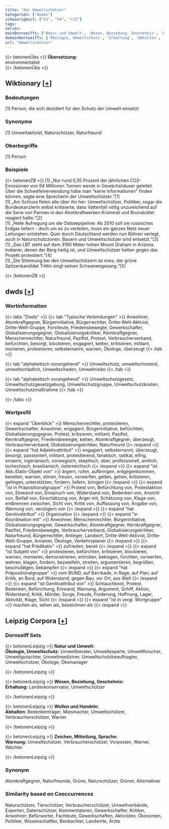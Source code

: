 ```yaml
---
title: "der Umweltschützer"
kategorien: ["Nomen"]
schwierigkeit: ["k1", "h4", "r12"]
tags:
series:
mainDornseiffs: ['Natur und Umwelt', 'Wesen, Beziehung, Geschehnis', 'Wollen und Handeln', 'Zeichen, Mitteilung, Sprache']
domainDornseiffs: ['Ökologie, Umweltschutz', 'Erhaltung', 'Abhalten', 'Warnung']
url: "Umweltschützer"
---
```


{{< betonenÜbs >}}
**Übersetzung:**  
environmentalist  
{{< /betonenÜbs >}}

## Wiktionary [[+](https://de.wiktionary.org/wiki/Umweltschützer)]

### Bedeutungen
[1] Person, die sich dezidiert für den Schutz der Umwelt einsetzt  

### Synonyme
[1] Umweltaktivist, Naturschützer, Naturfreund  

### Oberbegriffe
[1] Person  

### Beispiele
{{< betonenZB >}}
[1] „Nur rund 0,35 Prozent der jährlichen CO2-Emissionen von 94 Millionen Tonnen werde in Gewächshäuser geleitet. Über die Schwefelverwendung habe man "keine Informationen" finden können, sagte eine Sprecherin der Umweltschützer.“[1]  
[1] „Am Schluss fielen alle über ihn her: Umweltschützer, Politiker, sogar die Bundeskanzlerin selbst kritisierte, dass Vattenfall völlig unzureichend auf die Serie von Pannen in den Atomkraftwerken Krümmel und Brunsbüttel reagiert hatte.“[2]  
[1] „Helle Aufregung um die Ostseepipeline: Ab 2010 soll sie russisches Erdgas liefern - doch um es zu verteilen, muss ein ganzes Netz neuer Leitungen entstehen. Quer durch Deutschland werden nun Röhren verlegt, auch in Naturschutzzonen. Bauern und Umweltschützer sind entsetzt.“[3]  
[1] „Das LBT steht auf dem 3190 Meter hohen Mount Graham in Arizona. Indianer, denen der Berg heilig ist, und Umweltschützer hatten gegen das Projekt protestiert.“[4]  
[1] „Die Stimmung bei den Umweltschützern ist mies, der grüne Spitzenkandidat Trittin singt seinen Schwanengesang.“[5]  

{{< /betonenZB >}}


## dwds [[+](https://www.dwds.de/wb/Umweltschützer)]

### Wortinformation
{{< tabs "Dwds" >}}
{{< tab "Typische Verbindungen" >}}
Anwohner, Atomkraftgegner, Bürgerinitiative, Bürgerrechtler, Dritte-Welt-Aktivist, Dritte-Welt-Gruppe, Forstleute, Friedensbewegte, Gewerkschafter, Globalisierungsgegner, Globalisierungskritiker, Kernkraftgegner, Menschenrechtler, Naturfreund, Pazifist, Protest, Verbraucherverband, befürchten, besorgt, blockieren, engagiert, ketten, kritisieren, militant, monieren, protestieren, selbsternannt, warnen, Ökologe, überzeugt
{{< /tab >}}

{{< tab "alphabetisch vorangehend" >}}
Umweltschutz, umweltschonend, umweltschädlich, Umweltschaden, Umweltrisiko
{{< /tab >}}

{{< tab "alphabetisch vorangehend" >}}
Umweltschutzgesetz, Umweltschutzgesetzgebung, Umweltschutzgruppe, Umweltschutzkosten, Umweltschutzmaßnahme
{{< /tab >}}

{{< /tabs >}}

### Wortprofil
{{< expand "Überblick" >}} Menschenrechtler, protestieren, Gewerkschafter, Anwohner, engagiert, Bürgerinitiative, befürchten, Globalisierungsgegner, Protest, kritisieren, militant, Pazifist, Kernkraftgegner, Friedensbewegte, ketten, Atomkraftgegner, überzeugt, Verbraucherverband, Globalisierungskritiker, Naturfreund {{< /expand >}}
{{< expand "hat Adjektivattribut" >}} engagiert, selbsternannt, überzeugt, besorgt, passioniert, militant, protestierend, fanatisch, radikal, eifrig, ernannt, nigerianisch, norwegisch, skeptisch, ober, professionell, amtlich, tschechisch, brasilianisch, österreichisch {{< /expand >}}
{{< expand "ist Akk./Dativ-Objekt von" >}} ärgern, rufen, aufbringen, entgegenkommen, bereiten, warnen, stören, freuen, vorwerfen, gelten, gehen, kritisieren, gelingen, unterstützen, fordern, liefern, bringen {{< /expand >}}
{{< expand "ist in Präpositionalgruppe" >}} Protest von, Befürchtung von, Protestaktion von, Einwand von, Einspruch von, Widerstand von, Bedenken von, Ansicht von, Beifall von, Einschätzung von, Ärger mit, Schätzung von, Klage von, entbrennen zwischen, Sicht von, Kritik von, Auffassung von, Angabe von, Warnung von, verzögern von {{< /expand >}}
{{< expand "hat Genitivattribut" >}} Organisation {{< /expand >}}
{{< expand "in Koordination mit" >}} Anwohner, Menschenrechtler, Bürgerinitiative, Globalisierungsgegner, Gewerkschafter, Atomkraftgegner, Kernkraftgegner, Pazifist, Friedensbewegte, Verbraucherverband, Globalisierungskritiker, Naturfreund, Bürgerrechtler, Anlieger, Landwirt, Dritte-Welt-Aktivist, Dritte-Welt-Gruppe, Anrainer, Ökologe, Verkehrsplaner {{< /expand >}}
{{< expand "hat Prädikativ" >}} zufrieden, bereit {{< /expand >}}
{{< expand "ist Subjekt von" >}} protestieren, befürchten, kritisieren, blockieren, warnen, monieren, demonstrieren, entrollen, beklagen, fürchten, vorwerfen, wehren, klagen, fordern, bezweifeln, streiten, argumentieren, begrüßen, beschuldigen, bekämpfen {{< /expand >}}
{{< expand "hat Präpositionalgruppe" >}} vom BUND, auf Barrikade, in Rage, auf Plan, auf Kritik, an Bord, auf Widerstand, gegen Bau, vor Ort, aus Welt {{< /expand >}}
{{< expand "ist Genitivattribut von" >}} Schlauchboot, Protest, Bedenken, Befürchtung, Einwand, Warnung, Argument, Schiff, Aktion, Widerstand, Kritik, Mörder, Sorge, Freude, Forderung, Hoffnung, Lager, Aktivität, Klage, Sicht {{< /expand >}}
{{< expand "ist in vergl. Wortgruppe" >}} machen als, sehen als, bezeichnen als {{< /expand >}}

## Leipzig Corpora [[+](https://corpora.uni-leipzig.de/en/res?word=Umweltschützer&corpusId=deu_newscrawl-public_2018)]

### Dornseiff Sets
{{< betonenLeipzig >}}
**Natur und Umwelt:**  
**Ökologie, Umweltschutz:** Umweltberater, Umweltexperte, Umweltforscher, Umweltgutachter, Umweltmediziner, Umweltschutzbeauftragter, Umweltschützer, Ökologe, Ökomanager  

{{< /betonenLeipzig >}}


{{< betonenLeipzig >}}
**Wesen, Beziehung, Geschehnis:**  
**Erhaltung:** Landeskonservator, Umweltschützer  

{{< /betonenLeipzig >}}


{{< betonenLeipzig >}}
**Wollen und Handeln:**  
**Abhalten:** Bedenkenträger, Miesmacher, Umweltschützer, Verbraucherschützer, Warner  

{{< /betonenLeipzig >}}


{{< betonenLeipzig >}}
**Zeichen, Mitteilung, Sprache:**  
**Warnung:** Umweltschützer, Verbraucherschützer, Vorposten, Warner, Wächter  

{{< /betonenLeipzig >}}

### Synonym
Atomkraftgegner, Naturfreunde, Grüne, Naturschützer, Grüner, Alternativer


### Similarity based on Cooccurrences
Naturschützer, Tierschützer, Verbraucherschützer, Umweltverbände, Experten, Datenschützer, Kommentatoren, Gewerkschafter, Kritiker, Anwohner, Befürworter, Fachleute, Gewerkschaften, Aktivisten, Ökonomen, Politiker, Wissenschaftler, Beobachter, Landwirte, Ärzte

